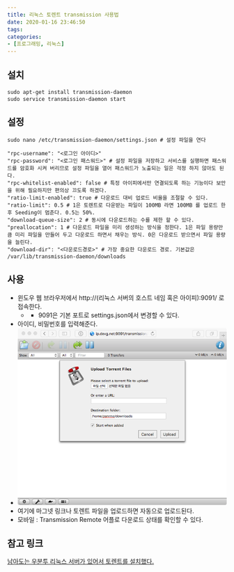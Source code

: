 ```yaml
---
title: 리눅스 토렌트 transmission 사용법
date: 2020-01-16 23:46:50
tags:
categories:
- [프로그래밍, 리눅스]
---
```

## 설치
```
sudo apt-get install transmission-daemon
sudo service transmission-daemon start
```

## 설정
```
sudo nano /etc/transmission-daemon/settings.json # 설정 파일을 연다
```

```
"rpc-username": "<로그인 아이디>"
"rpc-password": "<로그인 패스워드>" # 설정 파일을 저장하고 서비스를 실행하면 패스워드를 암호화 시켜 버리므로 설정 파일을 열어 패스워드가 노출되는 일은 걱정 하지 않아도 된다.
"rpc-whitelist-enabled": false # 특정 아이피에서만 연결되도록 하는 기능이다 보안을 위해 필요하지만 편의상 끄도록 하겠다.
"ratio-limit-enabled": true # 다운로드 대비 업로드 비율을 조절할 수 있다.
"ratio-limit": 0.5 # 1은 토렌트로 다운받는 파일이 100MB 라면 100MB 를 업로드 한 후 Seeding이 멈춘다. 0.5는 50%.
"download-queue-size": 2 # 동시에 다운로드하는 수를 제한 할 수 있다.
"preallocation": 1 # 다운로드 파일을 미리 생성하는 방식을 정한다. 1은 파일 용량만큼 미리 파일을 만들어 두고 다운로드 하면서 채우는 방식. 0은 다운로드 받으면서 파일 용량을 늘린다.
"download-dir": "<다운로드경로>" # 가장 중요한 다운로드 경로. 기본값은 /var/lib/transmission-daemon/downloads
```

## 사용
* 윈도우 웹 브라우저에서 http://(리눅스 서버의 호스트 네임 혹은 아이피):9091/ 로 접속한다.
  - * 9091은 기본 포트로 settings.json에서 변경할 수 있다.
* 아이디, 비밀번호를 입력해준다.
* ![트랜스미션 서비스](/images/2020/01/transmission.png)
* 여기에 마그넷 링크나 토렌트 파일을 업로드하면 자동으로 업로드된다.
* 모바일 : Transmission Remote 어플로 다운로드 상태를 확인할 수 있다.

## 참고 링크
[남아도는 우분투 리눅스 서버가 있어서 토렌트를 설치했다.](https://zenr.me/2124)
